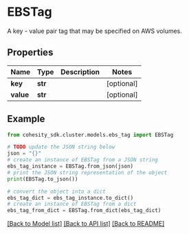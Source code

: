 # EBSTag

A key - value pair tag that may be specified on AWS volumes.

## Properties

Name | Type | Description | Notes
------------ | ------------- | ------------- | -------------
**key** | **str** |  | [optional] 
**value** | **str** |  | [optional] 

## Example

```python
from cohesity_sdk.cluster.models.ebs_tag import EBSTag

# TODO update the JSON string below
json = "{}"
# create an instance of EBSTag from a JSON string
ebs_tag_instance = EBSTag.from_json(json)
# print the JSON string representation of the object
print(EBSTag.to_json())

# convert the object into a dict
ebs_tag_dict = ebs_tag_instance.to_dict()
# create an instance of EBSTag from a dict
ebs_tag_from_dict = EBSTag.from_dict(ebs_tag_dict)
```
[[Back to Model list]](../README.md#documentation-for-models) [[Back to API list]](../README.md#documentation-for-api-endpoints) [[Back to README]](../README.md)


